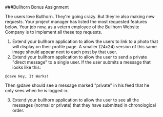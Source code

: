 ###Bullhorn Bonus Assignment

The users love Bullhorn. They're going crazy. But they're also making new requests. Your project manager has listed the most requested features below. Your job now, as a vetern employee of the Bullhorn Website Company is to implement all these top requests.

1. Extend your bullhorn application to allow the users to link to a photo that will display on their profile page. A smaller (24x24) version of this same image should appear next to each post by that user.
2. Extend your bullhorn application to allow the user to send a private "direct message" to a single user. If the user submits a message that looks like this:
```
@dave Hey, It Works!
```

Then @dave should see a message marked "private" in his feed that he only sees when he is logged in.

3. Extend your bullhorn application to allow the user to see all the messages (normal or private) that they have submitted in chronological order.

